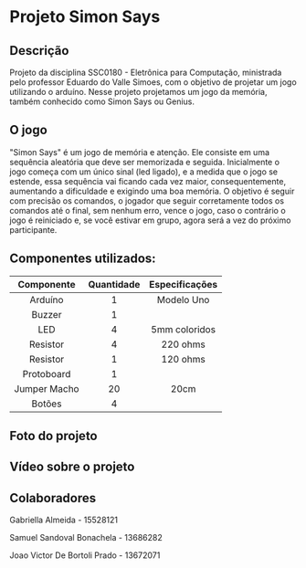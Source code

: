 # Projeto Simon Says

## Descrição
Projeto da disciplina SSC0180 - Eletrônica para Computação, ministrada pelo professor Eduardo do Valle Simoes, com o objetivo de projetar um jogo utilizando o arduíno. Nesse projeto projetamos um jogo da memória, também conhecido como Simon Says ou Genius.

## O jogo
"Simon Says" é um jogo de memória e atenção. Ele consiste em uma sequência aleatória que deve ser memorizada e seguida.
Inicialmente o jogo começa com um único sinal (led ligado), e a medida que o jogo se estende, essa sequência vai ficando cada vez maior, consequentemente, aumentando a dificuldade e exigindo uma boa memória.
O objetivo é seguir com precisão os comandos, o jogador que seguir corretamente todos os comandos até o final, sem nenhum erro, vence o jogo, caso o contrário o jogo é reiniciado e, se você estivar em grupo, agora será a vez do próximo participante.

## Componentes utilizados:

| Componente             |  Quantidade   | Especificações    | 
|:----------------------:|:-------------:|:-----------------:|
| Arduíno                | 1             | Modelo Uno        |
| Buzzer                 | 1             |                   |
| LED                    | 4             | 5mm coloridos     |
| Resistor               | 4             | 220 ohms          |
| Resistor               | 1             | 120 ohms          |
| Protoboard             | 1             |                   |
| Jumper Macho           | 20            | 20cm              |
| Botões                 | 4             |                   |



## Foto do projeto

## Vídeo sobre o projeto

## Colaboradores
Gabriella Almeida - 15528121

Samuel Sandoval Bonachela - 13686282

Joao Victor De Bortoli Prado - 13672071
